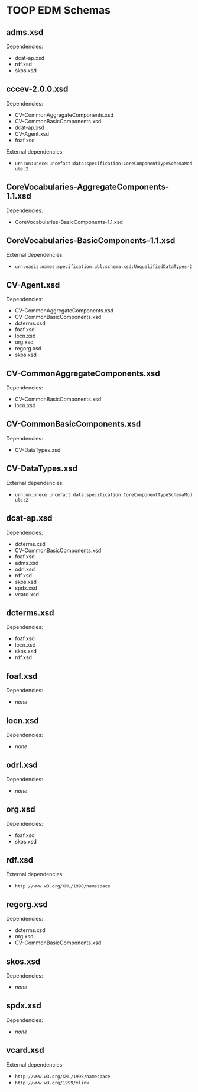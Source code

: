 # TOOP EDM Schemas

## adms.xsd

Dependencies:
* dcat-ap.xsd
* rdf.xsd
* skos.xsd

## cccev-2.0.0.xsd

Dependencies:
* CV-CommonAggregateComponents.xsd
* CV-CommonBasicComponents.xsd
* dcat-ap.xsd
* CV-Agent.xsd
* foaf.xsd

External dependencies:
* `urn:un:unece:uncefact:data:specification:CoreComponentTypeSchemaModule:2`

## CoreVocabularies-AggregateComponents-1.1.xsd

Dependencies:
* CoreVocabularies-BasicComponents-1.1.xsd

## CoreVocabularies-BasicComponents-1.1.xsd

External dependencies:
* `urn:oasis:names:specification:ubl:schema:xsd:UnqualifiedDataTypes-2`

## CV-Agent.xsd

Dependencies:
* CV-CommonAggregateComponents.xsd
* CV-CommonBasicComponents.xsd
* dcterms.xsd
* foaf.xsd
* locn.xsd
* org.xsd
* regorg.xsd
* skos.xsd

## CV-CommonAggregateComponents.xsd

Dependencies:
* CV-CommonBasicComponents.xsd
* locn.xsd

## CV-CommonBasicComponents.xsd

Dependencies:
* CV-DataTypes.xsd

## CV-DataTypes.xsd

External dependencies:
* `urn:un:unece:uncefact:data:specification:CoreComponentTypeSchemaModule:2`

## dcat-ap.xsd

Dependencies:
* dcterms.xsd
* CV-CommonBasicComponents.xsd
* foaf.xsd
* adms.xsd
* odrl.xsd
* rdf.xsd
* skos.xsd
* spdx.xsd
* vcard.xsd

## dcterms.xsd

Dependencies:
* foaf.xsd
* locn.xsd
* skos.xsd
* rdf.xsd

## foaf.xsd

Dependencies:
* *none*

## locn.xsd

Dependencies:
* *none*

## odrl.xsd

Dependencies:
* *none*

## org.xsd

Dependencies:
* foaf.xsd
* skos.xsd

## rdf.xsd

External dependencies:
* `http://www.w3.org/XML/1998/namespace`

## regorg.xsd

Dependencies:
* dcterms.xsd
* org.xsd
* CV-CommonBasicComponents.xsd

## skos.xsd

Dependencies:
* *none*

## spdx.xsd

Dependencies:
* *none*

## vcard.xsd

External dependencies:
* `http://www.w3.org/XML/1998/namespace`
* `http://www.w3.org/1999/xlink`
